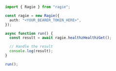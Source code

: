 <!-- Start SDK Example Usage [usage] -->
```typescript
import { Ragie } from "ragie";

const ragie = new Ragie({
  auth: "<YOUR_BEARER_TOKEN_HERE>",
});

async function run() {
  const result = await ragie.healthzHealthzGet();

  // Handle the result
  console.log(result);
}

run();

```
<!-- End SDK Example Usage [usage] -->